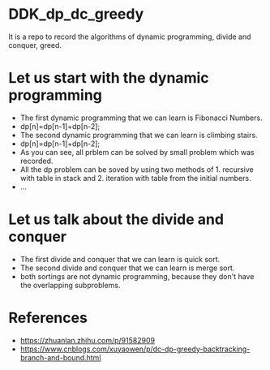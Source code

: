# DDK_dp_dc_greedy
It is a repo to record the algorithms of dynamic programming, divide and conquer, greed.

# Let us start with the dynamic programming
* The first dynamic programming that we can learn is Fibonacci Numbers.
* dp[n]=dp[n-1]+dp[n-2];
* The second dynamic programming that we can learn is climbing stairs.
* dp[n]=dp[n-1]+dp[n-2];
* As you can see, all prblem can be solved by small problem which was recorded.
* All the dp problem can be soved by using two methods of 1. recursive with table in stack and 2. iteration with table from the initial numbers.
* ...

# Let us talk about the divide and conquer
* The first divide and conquer that we can learn is quick sort. 
* The second divide and conquer that we can learn is merge sort. 
* both sortings are not dynamic programming, because they don't have the overlapping subproblems.

# References
* https://zhuanlan.zhihu.com/p/91582909
* https://www.cnblogs.com/xuyaowen/p/dc-dp-greedy-backtracking-branch-and-bound.html
